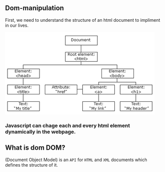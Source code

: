 ## Dom-manipulation

First, we need to understand the structure of an html document to impliment in our lives.

<img src="chart.gif">

### Javascript can chage each and every html element dynamically in the webpage.

## What is dom DOM?

(Document Object Model) is an `API` for `HTML` and `XML` documents which defines the structure of it.